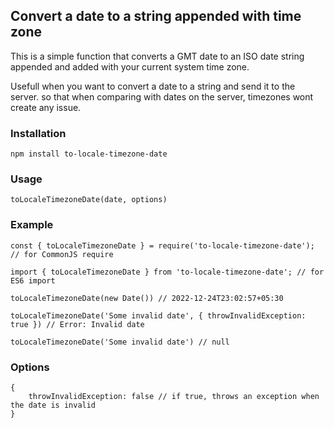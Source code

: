 ## Convert a date to a string appended with time zone

This is a simple function that converts a GMT date to an ISO date string appended and added with your current system time zone.

Usefull when you want to convert a date to a string and send it to the server. so that when comparing with dates on the server, timezones wont create any issue.

### Installation
    
    npm install to-locale-timezone-date

### Usage
    
    toLocaleTimezoneDate(date, options)

### Example
    
    const { toLocaleTimezoneDate } = require('to-locale-timezone-date'); // for CommonJS require

    import { toLocaleTimezoneDate } from 'to-locale-timezone-date'; // for ES6 import

    toLocaleTimezoneDate(new Date()) // 2022-12-24T23:02:57+05:30

    toLocaleTimezoneDate('Some invalid date', { throwInvalidException: true }) // Error: Invalid date

    toLocaleTimezoneDate('Some invalid date') // null

### Options
    
    {
        throwInvalidException: false // if true, throws an exception when the date is invalid
    }